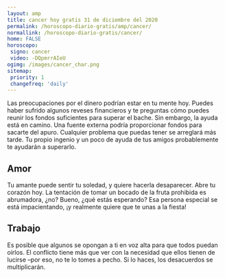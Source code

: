 ```yaml
---
layout: amp
title: cancer hoy gratis 31 de diciembre del 2020 
permalink: /horoscopo-diario-gratis/amp/cancer/
normallink: /horoscopo-diario-gratis/cancer/
home: FALSE
horoscopo:
 signo: cancer
 video: -DQpmrrAIeU
ogimg: /images/cancer_char.png
sitemap:
 priority: 1
 changefreq: 'daily'
---
```



Las preocupaciones por el dinero podrían estar en tu mente hoy. Puedes haber sufrido algunos reveses financieros y te preguntas cómo puedes reunir los fondos suficientes para superar el bache. Sin embargo, la ayuda está en camino. Una fuente externa podría proporcionar fondos para sacarte del apuro. Cualquier problema que puedas tener se arreglará más tarde. Tu propio ingenio y un poco de ayuda de tus amigos probablemente te ayudarán a superarlo.

## Amor

Tu amante puede sentir tu soledad, y quiere hacerla desaparecer. Abre tu corazón hoy. La tentación de tomar un bocado de la fruta prohibida es abrumadora, ¿no? Bueno, ¿qué estás esperando? Esa persona especial se está impacientando, ¡y realmente quiere que te unas a la fiesta!

## Trabajo

Es posible que algunos se opongan a ti en voz alta para que todos puedan oírlos. El conflicto tiene más que ver con la necesidad que ellos tienen de lucirse –por eso, no te lo tomes a pecho. Si lo haces, los desacuerdos se multiplicarán.